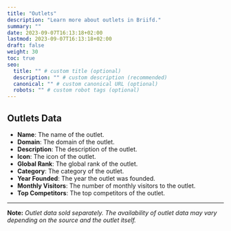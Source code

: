 ```yaml
---
title: "Outlets"
description: "Learn more about outlets in Briifd."
summary: ""
date: 2023-09-07T16:13:18+02:00
lastmod: 2023-09-07T16:13:18+02:00
draft: false
weight: 30
toc: true
seo:
  title: "" # custom title (optional)
  description: "" # custom description (recommended)
  canonical: "" # custom canonical URL (optional)
  robots: "" # custom robot tags (optional)
---
```


## Outlets Data
- **Name**: The name of the outlet.
- **Domain**: The domain of the outlet.
- **Description**: The description of the outlet.
- **Icon**: The icon of the outlet.
- **Global Rank**: The global rank of the outlet.
- **Category**: The category of the outlet.
- **Year Founded**: The year the outlet was founded.
- **Monthly Visitors**: The number of monthly visitors to the outlet.
- **Top Competitors**: The top competitors of the outlet.

---

**Note:** *Outlet data sold separately. The availability of outlet data may vary depending on the source and the outlet itself.*
